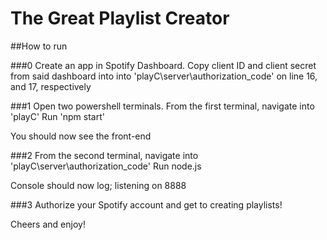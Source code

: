 # The Great Playlist Creator
##How to run

###0
Create an app in Spotify Dashboard. 
Copy client ID and client secret from said dashboard into into 'playC\server\authorization_code' on line 16, and 17, respectively

###1
Open two powershell terminals. 
From the first terminal, navigate into 'playC'
Run 'npm start'

You should now see the front-end

###2 
From the second terminal, navigate into 'playC\server\authorization_code'
Run node.js

Console should now log; listening on 8888

###3 
Authorize your Spotify account and get to creating playlists!

Cheers and enjoy!